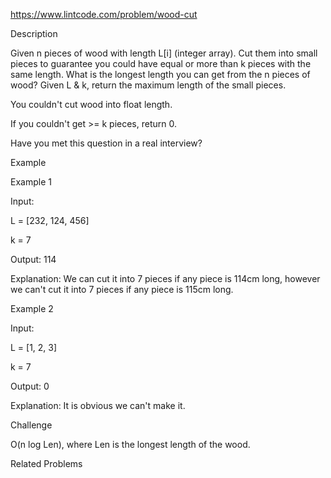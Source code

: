 https://www.lintcode.com/problem/wood-cut

Description


Given n pieces of wood with length L[i] (integer array). Cut them into small pieces to guarantee you could have equal or more than k pieces with the same length. What is the longest length you can get from the n pieces of wood? Given L & k, return the maximum length of the small pieces.

You couldn't cut wood into float length.

If you couldn't get >= k pieces, return 0.

Have you met this question in a real interview?  

Example

Example 1

Input:

L = [232, 124, 456]

k = 7

Output: 114

Explanation: We can cut it into 7 pieces if any piece is 114cm long, however we can't cut it into 7 pieces if any piece is 115cm 
long.

Example 2

Input:

L = [1, 2, 3]

k = 7

Output: 0

Explanation: It is obvious we can't make it.

Challenge

O(n log Len), where Len is the longest length of the wood.

Related Problems